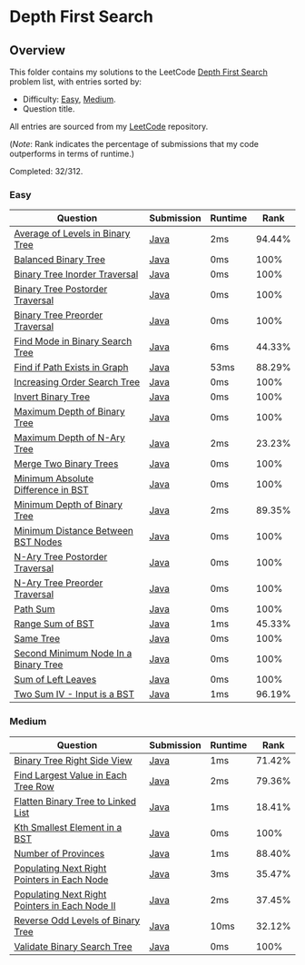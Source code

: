 # Depth First Search

## Overview
This folder contains my solutions to the LeetCode [Depth First Search](https://leetcode.com/problem-list/depth-first-search/) problem list,
with entries sorted by:
- Difficulty: [Easy](#easy), [Medium](#medium).
- Question title.

All entries are sourced from my [LeetCode](https://github.com/shumarb/leetcode) repository.

(*Note*: Rank indicates the percentage of submissions that my code outperforms in terms of runtime.)

Completed: 32/312.

### Easy
| Question                                                                                                                | Submission                                                                                                 | Runtime | Rank   |
|-------------------------------------------------------------------------------------------------------------------------|------------------------------------------------------------------------------------------------------------|---------|--------|
| [Average of Levels in Binary Tree](https://leetcode.com/problems/average-of-levels-in-binary-tree/description/)         | [Java](https://github.com/shumarb/leetcode/blob/main/submissions/java/AverageOfLevelsInBinaryTree.java)    | 2ms     | 94.44% |
| [Balanced Binary Tree](https://leetcode.com/problems/balanced-binary-tree/description/)                                 | [Java](https://github.com/shumarb/leetcode/blob/main/submissions/java/BalancedBinaryTree.java)             | 0ms     | 100%   |
| [Binary Tree Inorder Traversal](https://leetcode.com/problems/binary-tree-inorder-traversal/description/)               | [Java](https://github.com/shumarb/leetcode/blob/main/submissions/java/BinaryTreeInorderTraversal.java)     | 0ms     | 100%   |
| [Binary Tree Postorder Traversal](https://leetcode.com/problems/binary-tree-postorder-traversal/description/)           | [Java](https://github.com/shumarb/leetcode/blob/main/submissions/java/BinaryTreePostorderTraversal.java)   | 0ms     | 100%   |
| [Binary Tree Preorder Traversal](https://leetcode.com/problems/binary-tree-preorder-traversal/description/)             | [Java](https://github.com/shumarb/leetcode/blob/main/submissions/java/BinaryTreePreorderTraversal.java)    | 0ms     | 100%   |
| [Find Mode in Binary Search Tree](https://leetcode.com/problems/find-mode-in-binary-search-tree/description/)           | [Java](https://github.com/shumarb/leetcode/blob/main/submissions/java/FindModeInBinarySearchTree.java)     | 6ms     | 44.33% |
| [Find if Path Exists in Graph](https://leetcode.com/problems/find-if-path-exists-in-graph/description/)                 | [Java](https://github.com/shumarb/leetcode/blob/main/submissions/java/FindIfPathExistsInGraph.java)        | 53ms    | 88.29% |
| [Increasing Order Search Tree](https://leetcode.com/problems/increasing-order-search-tree/description/)                 | [Java](https://github.com/shumarb/leetcode/blob/main/submissions/java/IncreasingOrderSearchTree.java)      | 0ms     | 100%   |
| [Invert Binary Tree](https://leetcode.com/problems/invert-binary-tree/description/)                                     | [Java](https://github.com/shumarb/leetcode/blob/main/submissions/java/InvertBinaryTree.java)               | 0ms     | 100%   |
| [Maximum Depth of Binary Tree](https://leetcode.com/problems/maximum-depth-of-binary-tree/description/)                 | [Java](https://github.com/shumarb/leetcode/blob/main/submissions/java/MaximumDepthOfBinaryTree.java)       | 0ms     | 100%   |
| [Maximum Depth of N-Ary Tree](https://leetcode.com/problems/maximum-depth-of-n-ary-tree/description/)                   | [Java](https://github.com/shumarb/leetcode/blob/main/submissions/java/MaximumDepthOfNAryTree.java)         | 2ms     | 23.23% |
| [Merge Two Binary Trees](https://leetcode.com/problems/merge-two-binary-trees/description/)                             | [Java](https://github.com/shumarb/leetcode/blob/main/submissions/java/MergeTwoBinaryTrees.java)            | 0ms     | 100%   |
| [Minimum Absolute Difference in BST](https://leetcode.com/problems/minimum-absolute-difference-in-bst/description/)     | [Java](https://github.com/shumarb/leetcode/blob/main/submissions/java/MinimumAbsoluteDifferenceInBST.java) | 0ms     | 100%   |
| [Minimum Depth of Binary Tree](https://leetcode.com/problems/minimum-depth-of-binary-tree/description/)                 | [Java](https://github.com/shumarb/leetcode/blob/main/submissions/java/MinimumDepthOfBinaryTree.java)       | 2ms     | 89.35% |
| [Minimum Distance Between BST Nodes](https://leetcode.com/problems/minimum-distance-between-bst-nodes/description/)     | [Java](https://github.com/shumarb/leetcode/blob/main/submissions/java/MinimumDistanceBetweenBSTNodes.java) | 0ms     | 100%   |
| [N-Ary Tree Postorder Traversal](https://leetcode.com/problems/n-ary-tree-postorder-traversal/description/)             | [Java](https://github.com/shumarb/leetcode/blob/main/submissions/java/NAryTreePostOrderTraversal.java)     | 0ms     | 100%   |
| [N-Ary Tree Preorder Traversal](https://leetcode.com/problems/n-ary-tree-preorder-traversal/description/)               | [Java](https://github.com/shumarb/leetcode/blob/main/submissions/java/NAryTreePreOrderTraversal.java)      | 0ms     | 100%   |
| [Path Sum](https://leetcode.com/problems/path-sum/description/)                                                         | [Java](https://github.com/shumarb/leetcode/blob/main/submissions/java/PathSum.java)                        | 0ms     | 100%   |
| [Range Sum of BST](https://leetcode.com/problems/range-sum-of-bst/description/)                                         | [Java](https://github.com/shumarb/leetcode/blob/main/submissions/java/RangeSumOfBST.java)                  | 1ms     | 45.33% |
| [Same Tree](https://leetcode.com/problems/same-tree/description/)                                                       | [Java](https://github.com/shumarb/leetcode/blob/main/submissions/java/SameTree.java)                       | 0ms     | 100%   |
| [Second Minimum Node In a Binary Tree](https://leetcode.com/problems/second-minimum-node-in-a-binary-tree/description/) | [Java](https://github.com/shumarb/leetcode/blob/main/submissions/java/SecondMinimumNodeInABinaryTree.java) | 0ms     | 100%   |
| [Sum of Left Leaves](https://leetcode.com/problems/sum-of-left-leaves/description/)                                     | [Java](https://github.com/shumarb/leetcode/blob/main/submissions/java/SumOfLeftLeaves.java)                | 0ms     | 100%   |
| [Two Sum IV - Input is a BST](https://leetcode.com/problems/two-sum-iv-input-is-a-bst/description/)                     | [Java](https://github.com/shumarb/leetcode/blob/main/submissions/java/TwoSumFourInputIsABST.java)          | 1ms     | 96.19% |

### Medium
| Question                                                                                                                                    | Submission                                                                                                           | Runtime | Rank   |
|---------------------------------------------------------------------------------------------------------------------------------------------|----------------------------------------------------------------------------------------------------------------------|---------|--------|
| [Binary Tree Right Side View](https://leetcode.com/problems/binary-tree-right-side-view/description/)                                       | [Java](https://github.com/shumarb/leetcode/blob/main/submissions/java/BinaryTreeRightSideView.java)                  | 1ms     | 71.42% |
| [Find Largest Value in Each Tree Row](https://leetcode.com/problems/find-largest-value-in-each-tree-row/description/)                       | [Java](https://github.com/shumarb/leetcode/blob/main/submissions/java/FindLargestValueInEachTreeRow.java)            | 2ms     | 79.36% |
| [Flatten Binary Tree to Linked List](https://leetcode.com/problems/flatten-binary-tree-to-linked-list/description/)                         | [Java](https://github.com/shumarb/leetcode/blob/main/submissions/java/FlattenBinaryTreeToLinkedList.java)            | 1ms     | 18.41% |
| [Kth Smallest Element in a BST](https://leetcode.com/problems/kth-smallest-element-in-a-bst/description/)                                   | [Java](https://github.com/shumarb/leetcode/blob/main/submissions/java/KthSmallestElementInABST.java)                 | 0ms     | 100%   |
| [Number of Provinces](https://leetcode.com/problems/number-of-provinces/description/)                                                       | [Java](https://github.com/shumarb/leetcode/blob/main/submissions/java/NumberOfProvinces.java)                        | 1ms     | 88.40% |
| [Populating Next Right Pointers in Each Node](https://leetcode.com/problems/populating-next-right-pointers-in-each-node/description/)       | [Java](https://github.com/shumarb/leetcode/blob/main/submissions/java/PopulatingNextRightPointersInEachNode.java)    | 3ms     | 35.47% |
| [Populating Next Right Pointers in Each Node II](https://leetcode.com/problems/populating-next-right-pointers-in-each-node-ii/description/) | [Java](https://github.com/shumarb/leetcode/blob/main/submissions/java/PopulatingNextRightPointersInEachNodeTwo.java) | 2ms     | 37.45% |
| [Reverse Odd Levels of Binary Tree](https://leetcode.com/problems/reverse-odd-levels-of-binary-tree/description/)                           | [Java](https://github.com/shumarb/leetcode/blob/main/submissions/java/ReverseOddLevelsOfBinaryTree.java)             | 10ms    | 32.12% |
| [Validate Binary Search Tree](https://leetcode.com/problems/validate-binary-search-tree/description/)                                       | [Java](https://github.com/shumarb/leetcode/blob/main/submissions/java/ValidateBinarySearchTree.java)                 | 0ms     | 100%   | 
